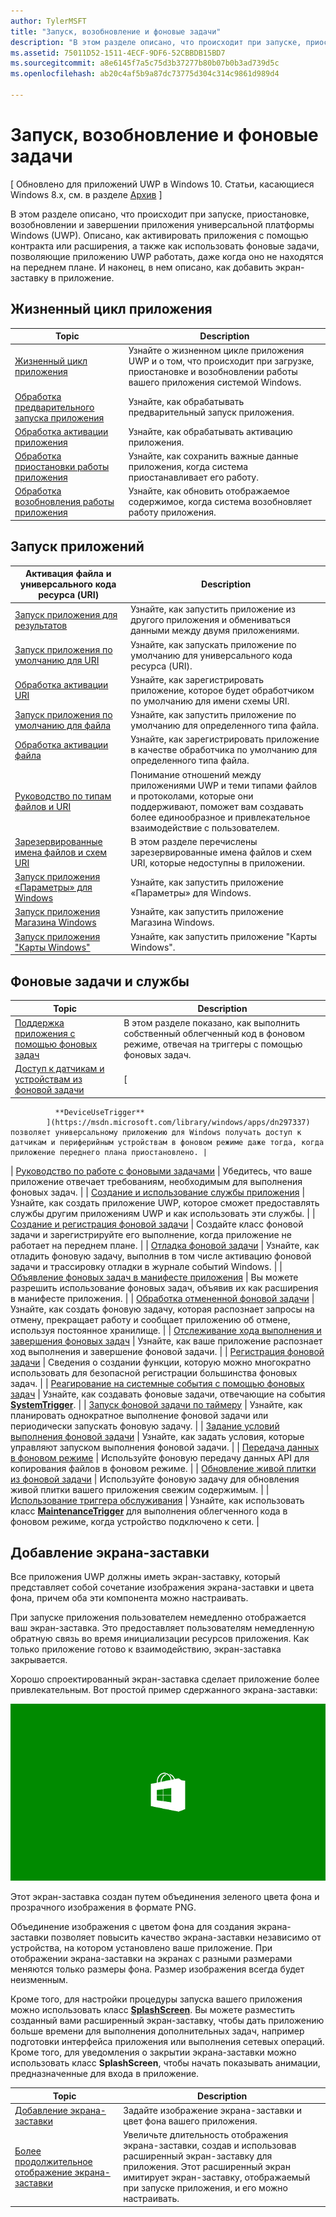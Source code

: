 ```yaml
---
author: TylerMSFT
title: "Запуск, возобновление и фоновые задачи"
description: "В этом разделе описано, что происходит при запуске, приостановке, возобновлении и завершении работы приложения универсальной платформы Windows (UWP)."
ms.assetid: 75011D52-1511-4ECF-9DF6-52CBBDB15BD7
ms.sourcegitcommit: a8e6145f7a5c75d3b37277b80b07b0b3ad739d5c
ms.openlocfilehash: ab20c4af5b9a87dc73775d304c314c9861d989d4

---
```


# Запуск, возобновление и фоновые задачи


\[ Обновлено для приложений UWP в Windows 10. Статьи, касающиеся Windows 8.x, см. в разделе [Архив](http://go.microsoft.com/fwlink/p/?linkid=619132) \]


В этом разделе описано, что происходит при запуске, приостановке, возобновлении и завершении приложения универсальной платформы Windows (UWP). Описано, как активировать приложения с помощью контракта или расширения, а также как использовать фоновые задачи, позволяющие приложению UWP работать, даже когда оно не находятся на переднем плане. И наконец, в нем описано, как добавить экран-заставку в приложение.

## Жизненный цикл приложения

| Topic                                            | Description                                                                                                     |
|--------------------------------------------------|-----------------------------------------------------------------------------------------------------------------|
| [Жизненный цикл приложения](app-lifecycle.md)               | Узнайте о жизненном цикле приложения UWP и о том, что происходит при загрузке, приостановке и возобновлении работы вашего приложения системой Windows. |
| [Обработка предварительного запуска приложения](handle-app-prelaunch.md) | Узнайте, как обрабатывать предварительный запуск приложения.                                                                              |
| [Обработка активации приложения](activate-an-app.md)     | Узнайте, как обрабатывать активацию приложения.                                                                             |
| [Обработка приостановки работы приложения](suspend-an-app.md)         | Узнайте, как сохранить важные данные приложения, когда система приостанавливает его работу.                                 |
| [Обработка возобновления работы приложения](resume-an-app.md)           | Узнайте, как обновить отображаемое содержимое, когда система возобновляет работу приложения.                                        |

 

## Запуск приложений


| Активация файла и универсального кода ресурса (URI)                                                                         | Description                                                                                                                                                                |
|-------------------------------------------------------------------------------------------------|----------------------------------------------------------------------------------------------------------------------------------------------------------------------------|
| [Запуск приложения для результатов](how-to-launch-an-app-for-results.md)                               | Узнайте, как запустить приложение из другого приложения и обмениваться данными между двумя приложениями.                                                                                             |
| [Запуск приложения по умолчанию для URI](launch-default-app.md)                                      | Узнайте, как запускать приложение по умолчанию для универсального кода ресурса (URI).                                                                                               |
| [Обработка активации URI](handle-uri-activation.md)                                              | Узнайте, как зарегистрировать приложение, которое будет обработчиком по умолчанию для имени схемы URI.                                                                                          |
| [Запуск приложения по умолчанию для файла](launch-the-default-app-for-a-file.md)                      | Узнайте, как запустить приложение по умолчанию для определенного типа файла.                                                                                                                       |
| [Обработка активации файла](handle-file-activation.md)                                            | Узнайте, как зарегистрировать приложение в качестве обработчика по умолчанию для определенного типа файла.                                                                                                  |
| [Руководство по типам файлов и URI](https://msdn.microsoft.com/library/windows/apps/hh700321) | Понимание отношений между приложениями UWP и теми типами файлов и протоколами, которые они поддерживают, поможет вам создавать более единообразное и привлекательное взаимодействие с пользователем. |
| [Зарезервированные имена файлов и схем URI](reserved-uri-scheme-names.md)                             | В этом разделе перечислены зарезервированные имена файлов и схем URI, которые недоступны в приложении.                                                                                |
| [Запуск приложения «Параметры» для Windows](launch-settings-app.md)                                      | Узнайте, как запустить приложение «Параметры» для Windows.                                                                                                                              |
| [Запуск приложения Магазина Windows](launch-store-app.md)                                            | Узнайте, как запустить приложение Магазина Windows.                                                                                                                                 |
| [Запуск приложения "Карты Windows"](launch-maps-app.md)                                              | Узнайте, как запустить приложение "Карты Windows".                                                                                                                                  |

 

## Фоновые задачи и службы



| Topic                                                                                                            | Description                                                                                                                                                                                   |
|------------------------------------------------------------------------------------------------------------------|-----------------------------------------------------------------------------------------------------------------------------------------------------------------------------------------------|
| [Поддержка приложения с помощью фоновых задач](support-your-app-with-background-tasks.md)                             | В этом разделе показано, как выполнить собственный облегченный код в фоновом режиме, отвечая на триггеры с помощью фоновых задач.                                                       |
| [Доступ к датчикам и устройствам из фоновой задачи](access-sensors-and-devices-from-a-background-task.md)       | [
              **DeviceUseTrigger**
            ](https://msdn.microsoft.com/library/windows/apps/dn297337) позволяет универсальному приложению для Windows получать доступ к датчикам и периферийным устройствам в фоновом режиме даже тогда, когда приложение переднего плана приостановлено. |
| [Руководство по работе с фоновыми задачами](guidelines-for-background-tasks.md)                                           | Убедитесь, что ваше приложение отвечает требованиям, необходимым для выполнения фоновых задач.                                                                                                                          |
| [Создание и использование службы приложения](how-to-create-and-consume-an-app-service.md)                                | Узнайте, как создать приложение UWP, которое сможет предоставлять службы другим приложениям UWP и как использовать эти службы.                                                                                  |
| [Создание и регистрация фоновой задачи](create-and-register-a-background-task.md)                               | Создайте класс фоновой задачи и зарегистрируйте его выполнение, когда приложение не работает на переднем плане.                                                                                                 |
| [Отладка фоновой задачи](debug-a-background-task.md)                                                           | Узнайте, как отладить фоновую задачу, выполнив в том числе активацию фоновой задачи и трассировку отладки в журнале событий Windows.                                                                        |
| [Объявление фоновых задач в манифесте приложения](declare-background-tasks-in-the-application-manifest.md) | Вы можете разрешить использование фоновых задач, объявив их как расширения в манифесте приложения.                                                                                                       |
| [Обработка отмененной фоновой задачи](handle-a-cancelled-background-task.md)                                     | Узнайте, как создать фоновую задачу, которая распознает запросы на отмену, прекращает работу и сообщает приложению об отмене, используя постоянное хранилище.                                     |
| [Отслеживание хода выполнения и завершения фоновых задач](monitor-background-task-progress-and-completion.md)           | Узнайте, как ваше приложение распознает ход выполнения и завершение фоновой задачи.                                                                                                                     |
| [Регистрация фоновой задачи](register-a-background-task.md)                                                     | Сведения о создании функции, которую можно многократно использовать для безопасной регистрации большинства фоновых задач.                                                                                                  |
| [Реагирование на системные события с помощью фоновых задач](respond-to-system-events-with-background-tasks.md)             | Узнайте, как создавать фоновые задачи, отвечающие на события [**SystemTrigger**](https://msdn.microsoft.com/library/windows/apps/br224839).                                                                         |
| [Запуск фоновой задачи по таймеру](run-a-background-task-on-a-timer-.md)                                        | Узнайте, как планировать однократное выполнение фоновой задачи или периодически запускать фоновую задачу.                                                                                                          |
| [Задание условий выполнения фоновой задачи](set-conditions-for-running-a-background-task.md)                 | Узнайте, как задать условия, которые управляют запуском выполнения фоновой задачи.                                                                                                                  |
| [Передача данных в фоновом режиме](https://msdn.microsoft.com/library/windows/apps/mt280377)                                           | Используйте фоновую передачу данных API для копирования файлов в фоновом режиме.                                                                                                                              |
| [Обновление живой плитки из фоновой задачи](update-a-live-tile-from-a-background-task.md)                       | Используйте фоновую задачу для обновления живой плитки вашего приложения свежим содержимым.                                                                                                                      |
| [Использование триггера обслуживания](use-a-maintenance-trigger.md)                                                       | Узнайте, как использовать класс [**MaintenanceTrigger**](https://msdn.microsoft.com/library/windows/apps/hh700517) для выполнения облегченного кода в фоновом режиме, когда устройство подключено к сети.                             |

 

## Добавление экрана-заставки


Все приложения UWP должны иметь экран-заставку, который представляет собой сочетание изображения экрана-заставки и цвета фона, причем оба эти компонента можно настраивать.

При запуске приложения пользователем немедленно отображается ваш экран-заставка. Это предоставляет пользователям немедленную обратную связь во время инициализации ресурсов приложения. Как только приложение готово к взаимодействию, экран-заставка закрывается.

Хорошо спроектированный экран-заставка сделает приложение более привлекательным. Вот простой пример сдержанного экрана-заставки:

![снимок экрана-заставки в масштабе 75 %, используемый в разделе “Пример экрана-заставки”.](images/regularsplashscreen.png)

Этот экран-заставка создан путем объединения зеленого цвета фона и прозрачного изображения в формате PNG.

Объединение изображения с цветом фона для создания экрана-заставки позволяет повысить качество экрана-заставки независимо от устройства, на котором установлено ваше приложение. При отображении экрана-заставки на экранах с разными размерами меняются только размеры фона. Размер изображения всегда будет неизменным.

Кроме того, для настройки процедуры запуска вашего приложения можно использовать класс [**SplashScreen**](https://msdn.microsoft.com/library/windows/apps/br224763). Вы можете разместить созданный вами расширенный экран-заставку, чтобы дать приложению больше времени для выполнения дополнительных задач, например подготовки интерфейса приложения или выполнения сетевых операций. Кроме того, для уведомления о закрытии экрана-заставки можно использовать класс **SplashScreen**, чтобы начать показывать анимации, предназначенные для входа в приложение.

| Topic                                                                          | Description                                                                                                                                                                                       |
|--------------------------------------------------------------------------------|---------------------------------------------------------------------------------------------------------------------------------------------------------------------------------------------------|
| [Добавление экрана-заставки](add-a-splash-screen.md)                                 | Задайте изображение экрана-заставки и цвет фона вашего приложения.                                                                                                                                          |
| [Более продолжительное отображение экрана-заставки](create-a-customized-splash-screen.md) | Увеличьте длительность отображения экрана-заставки, создав и использовав расширенный экран-заставку для приложения. Этот расширенный экран имитирует экран-заставку, отображаемый при запуске приложения, и его можно настраивать. |

 

 

 



<!--HONumber=Jun16_HO4-->


